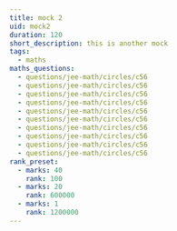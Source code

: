 ```yaml
---
title: mock 2
uid: mock2
duration: 120
short_description: this is another mock
tags:
  - maths
maths_questions:
  - questions/jee-math/circles/c56
  - questions/jee-math/circles/c56
  - questions/jee-math/circles/c56
  - questions/jee-math/circles/c56
  - questions/jee-math/circles/c56
  - questions/jee-math/circles/c56
  - questions/jee-math/circles/c56
  - questions/jee-math/circles/c56
  - questions/jee-math/circles/c56
  - questions/jee-math/circles/c56
rank_preset:
  - marks: 40
    rank: 100
  - marks: 20
    rank: 600000
  - marks: 1
    rank: 1200000
---
```

